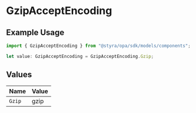 # GzipAcceptEncoding

## Example Usage

```typescript
import { GzipAcceptEncoding } from "@styra/opa/sdk/models/components";

let value: GzipAcceptEncoding = GzipAcceptEncoding.Gzip;
```

## Values

| Name   | Value  |
| ------ | ------ |
| `Gzip` | gzip   |